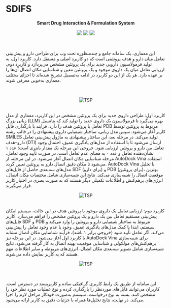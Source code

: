 # SDIFS

**<p align="center">Smart Drug Interaction &amp; Formulation System</p>**

<p align="center">
<img src="https://img.shields.io/badge/Roadmap-2025-yellowgreen.svg">
<img src="https://img.shields.io/badge/Author-Mehran%20Nosrati-blue.svg">
<img src="https://img.shields.io/badge/Author-Mehdi%20Yaghoubi-blue.svg">
</p>

</br>

این معماری، یک سامانه جامع و چندمنظوره تحت وب برای طراحی دارو و پیش‌بینی تعامل میان دارو و هدف پروتئینی است که دو کاربرد اصلی و مستقل دارد. کاربرد اول، به تولید فرمولاسیون دارویی جدید برای یک پروتئین مشخص می‌پردازد و کاربرد دوم، ارزیابی تعامل میان یک داروی موجود و یک پروتئین معین و شناسایی مکان اتصال آن‌ها را بر عهده دارد. هر یک از این دو کاربرد در ادامه به‌تفصیل تشریح شده‌اند تا اجزای مختلف معماری به‌خوبی معرفی شوند.

</br>
<p align="center"><img src="Image/1.png" alt="TSP"></p>
</br>
کاربرد اول: طراحی داروی جدید برای یک پروتئین مشخص
در این کاربرد، معماری از مدل زبانی بزرگ (LLM) بهره می‌گیرد تا فرمولاسیون یک داروی جدید را تولید کند که پتانسیل تعامل با پروتئین هدف را دارد. فرآیند با بارگذاری فایل PDB مربوط به پروتئین توسط کاربر آغاز می‌شود. سپس مدل زبانی، ساختار شیمیایی داروی پیشنهادی را در قالب رشته SMILES تولید می‌کند.
در مرحله بعد، این ساختار پیشنهادی به ماژول پیش‌بینی تعامل دارو–هدف (DTI) ارسال می‌شود تا با استفاده از مدل‌های یادگیری عمیق، احتمال وجود تعامل بین دارو و پروتئین ارزیابی شود. خروجی این مرحله یک مقدار باینری است؛ عدد ۱ نشان‌دهنده تعامل و عدد ۰ به معنای عدم تعامل است.
در صورت تأیید وجود تعامل، مرحله شناسایی مکان اتصال آغاز می‌شود. در این مرحله، از AutoDock Vina استفاده می‌شود تا مکان دقیق اتصال دارو به پروتئین تعیین گردد. AutoDock Vina با تحلیل مدل‌های سه‌بعدی حاصل از فایل‌های SDF (برای دارو) و PDB (برای پروتئین)، بهترین موقعیت اتصال را شبیه‌سازی می‌کند. نتایج این شبیه‌سازی شامل مختصات مکان اتصال، انرژی‌های برهم‌کنش و اطلاعات تکمیلی دیگر هستند که به صورت بصری در اختیار کاربر قرار می‌گیرند.

</br>
<p align="center"><img src="Image/2.png" alt="TSP"></p>
</br>
کاربرد دوم: ارزیابی تعامل یک داروی موجود با پروتئین هدف
در این حالت، سیستم امکان پیش‌بینی مستقیم تعامل بین یک دارو و یک پروتئین مشخص را فراهم می‌سازد. کاربر فایل‌های SDF و PDB مربوط به ساختار شیمیایی دارو و پروتئین را وارد می‌کند و سیستم، ابتدا با کمک مدل‌های یادگیری عمیق، وجود یا عدم وجود تعامل را پیش‌بینی می‌کند. اگر تعامل تأیید شود (خروجی برابر ۱ باشد)، فرآیند شناسایی مکان اتصال مشابه با کاربرد اول آغاز می‌شود.
در این مرحله نیز AutoDock Vina برای شبیه‌سازی برهم‌کنش‌های مولکولی و شناسایی موقعیت بهینه اتصال به کار گرفته می‌شود. نتایج شبیه‌سازی شامل تصویر سه‌بعدی مکان اتصال، انرژی‌های مربوطه و سایر اطلاعات مهم هستند که به کاربر نمایش داده می‌شوند.

</br>
<p align="center"><img src="Image/3.png" alt="TSP"></p>
</br>

این سامانه از طریق یک رابط کاربری گرافیکی ساده و کاربرپسند در دسترس است. کاربران می‌توانند فایل‌های موردنظر را بارگذاری کرده و نوع عملیات مورد نظر خود را مشخص کنند. بسته به نوع درخواست، سیستم به‌صورت خودکار مراحل لازم را اجرا می‌کند.
در نهایت، نتایج تحلیل‌ها همراه با جزئیات دقیق به کاربر ارائه می‌شود.
